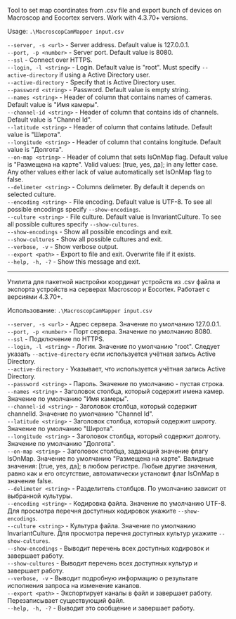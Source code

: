 Tool to set map coordinates from .csv file and export bunch of devices on Macroscop and Eocortex servers.
Work with 4.3.70+ versions.

Usage: `.\MacroscopCamMapper input.csv`

`--server, -s <url>` - Server address. Default value is 127.0.0.1.\
`--port, -p <number>` - Server port. Default value is 8080.\
`--ssl` - Connect over HTTPS.\
`--login, -l <string>` - Login. Default value is "root". Must specify `--active-directory` if using a Active Directory user.\
`--active-directory` - Specify that is Active Directory user.\
`--password <string>` - Password. Default value is empty string.\
`--names <string>` - Header of column that contains names of cameras. Default value is "Имя камеры".\
`--channel-id <string>` - Header of column that contains ids of channels. Default value is "Channel Id".\
`--latitude <string>` - Header of column that contains latitude. Default value is "Широта".\
`--longitude <string>` - Header of column that contains longitude. Default value is "Долгота".\
`--on-map <string>` - Header of column that sets IsOnMap flag. Default value is "Размещена на карте". Valid values: [true, yes, да]; in any letter case. Any other values either lack of value automatically set IsOnMap flag to false.\
`--delimeter <string>` - Columns delimeter. By default it depends on selected culture.\
`--encoding <string>` - File encoding. Default value is UTF-8. To see all possible encodings specify `--show-encodings`.\
`--culture <string>` - File culture. Default value is InvariantCulture. To see all possible cultures specify `--show-cultures`.\
`--show-encodings` - Show all possible encodings and exit.\
`--show-cultures` - Show all possible cultures and exit.\
`--verbose, -v` - Show verbose output.\
`--export <path>` - Export to file and exit. Overwrite file if it exists.\
`--help, -h, -?` - Show this message and exit.

---

Утилита для пакетной настройки координат устройств из .csv файла и экспорта устройств на серверах Macroscop и Eocortex. Работает с версиями 4.3.70+.

Использование: `.\MacroscopCamMapper input.csv`

`--server, -s <url>` - Адрес сервера. Значение по умолчанию 127.0.0.1.\
`--port, -p <number>` - Порт сервера. Значение по умолчанию 8080.\
`--ssl` - Подключение по HTTPS.\
`--login, -l <string>` - Логин. Значение по умолчанию "root". Следует указать `--active-directory` если используется учётная запись Active Directory.\
`--active-directory` - Указывает, что используется учётная запись Active Directory.\
`--password <string>` - Пароль. Значение по умолчанию - пустая строка.\
`--names <string>` - Заголовок столбца, который содержит имена камер. Значение по умолчанию "Имя камеры".\
`--channel-id <string>` - Заголовок столбца, который содержит channelId. Значение по умолчанию "Channel Id".\
`--latitude <string>` - Заголовок столбца, который содержит широту. Значение по умолчанию "Широта".\
`--longitude <string>` - Заголовок столбца, который содержит долготу. Значение по умолчанию "Долгота".\
`--on-map <string>` - Заголовок столбца, задающий значение флагу IsOnMap. Значение по умолчанию "Размещена на карте". Валидные значения: [true, yes, да]; в любом регистре. Любые другие значения, равно как и его отсутствие,  автоматически установит флаг IsOnMap в значение false.\
`--delimeter <string>` - Разделитель столбцов. По умолчанию зависит от выбранной культуры.\
`--encoding <string>` - Кодировка файла. Значение по умолчанию UTF-8. Для просмотра перечня доступных кодировок укажите `--show-encodings`.\
`--culture <string>` - Культура файла. Значение по умолчанию InvariantCulture. Для просмотра перечня доступных культур укажите `--show-cultures`.\
`--show-encodings` - Выводит перечень всех доступных кодировок и завершает работу.\
`--show-cultures` - Выводит перечень всех доступных культур и завершает работу.\
`--verbose, -v` - Выводит подробную информацию о результате исполнения запроса на изменение каналов.\
`--export <path>` - Экспортирует каналы в файл и завершает работу. Перезаписывает существующий файл.\
`--help, -h, -?` - Выводит это сообщение и завершает работу.
